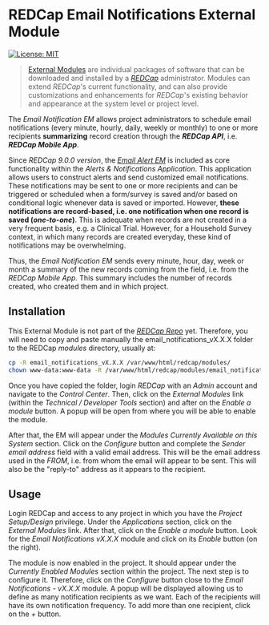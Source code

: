 # REDCap Email Notifications External Module

[![License: MIT](https://img.shields.io/github/license/mashape/apistatus.svg)](https://opensource.org/licenses/MIT)

> [External Modules](https://github.com/vanderbilt/redcap-external-modules) are individual packages of software that can
be downloaded and installed by a [_REDCap_](https://www.project-redcap.org/) administrator. Modules can extend 
_REDCap_'s current functionality, and can also provide customizations and enhancements for _REDCap_'s existing behavior 
and appearance at the system level or project level.

The _Email Notification EM_ allows project administrators to schedule email notifications (every minute, hourly, daily,
weekly or monthly) to one or more recipients **summarizing** record creation through the **_REDCap API_**, i.e. 
**_REDCap Mobile App_**. 

Since _REDCap 9.0.0 version_, the [_Email Alert EM_](https://github.com/vanderbilt-redcap/email-alerts-module) is 
included as core functionality within the _Alerts & Notifications Application_. This application allows users to 
construct alerts and send customized email notifications. These notifications may be sent to one or more recipients and 
can be triggered or scheduled when a form/survey is saved and/or based on conditional logic whenever data is saved or 
imported. However, **these notifications are record-based, i.e. one notification when one record is saved 
(_one-to-one_)**. This is adequate when records are not created in a very frequent basis, e.g. a Clinical Trial. 
However, for a Household Survey context, in which many records are created everyday, these kind of notifications may be 
overwhelming.

Thus, the _Email Notification EM_ sends every minute, hour, day, week or month a summary of the new records coming from 
the field, i.e. from the _REDCap Mobile App_. This summary includes the number of records created, who created them and 
in which project.

## Installation

This External Module is not part of the [_REDCap Repo_](https://redcap.vanderbilt.edu/consortium/modules/index.php) yet.
Therefore, you will need to copy and paste manually the email_notifications_vX.X.X folder to the REDCap _modules_ 
directory, usually at:

```bash
cp -R email_notifications_vX.X.X /var/www/html/redcap/modules/
chown www-data:www-data -R /var/www/html/redcap/modules/email_notifications_vX.X.X 
```

Once you have copied the folder, login _REDCap_ with an _Admin_ account and navigate to the _Control Center_. Then, 
click on the _External Modules_ link (within the _Technical / Developer Tools_ section) and after on the 
_Enable a module_ button. A popup will be open from where you will be able to enable the module.

After that, the EM will appear under the _Modules Currently Available on this System_ section. Click on the _Configure_
button and complete the _Sender email address_ field with a valid email address. This will be the email address used in
the _FROM_, i.e. from whom the email will appear to be sent. This will also be the "reply-to" address as it appears to 
the recipient.

## Usage

Login REDCap and access to any project in which you have the _Project Setup/Design_ privilege. Under the _Applications_
section, click on the _External Modules_ link. After that, click on the _Enable a module_ button. Look for the 
_Email Notifications vX.X.X_ module and click on its _Enable_ button (on the right). 

The module is now enabled in the project. It should appear under the _Currently Enabled Modules_ section within the 
project. The next step is to configure it. Therefore, click on the _Configure_ button close to the 
_Email Notifications - vX.X.X_ module. A popup will be displayed allowing us to define as many notification recipients
as we want. Each of the recipients will have its own notification frequency. To add more than one recipient, click on
the _+_ button. 